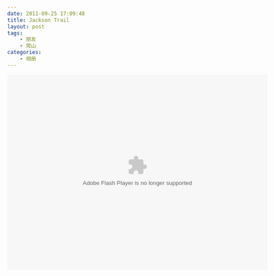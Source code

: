 ```yaml
---
date: 2011-09-25 17:09:48
title: Jackson Trail
layout: post
tags:
    - 朋友
    - 爬山
categories:
    - 相册
---
```

<object width="600" height="450"> <param name="flashvars" value="offsite=true&lang=en-us&page_show_url=%2Fphotos%2Fztpala%2Fsets%2F72157629609703810%2Fshow%2F&page_show_back_url=%2Fphotos%2Fztpala%2Fsets%2F72157629609703810%2F&set_id=72157629609703810&jump_to="></param> <param name="movie" value="http://www.flickr.com/apps/slideshow/show.swf?v=109615"></param> <param name="allowFullScreen" value="true"></param><embed type="application/x-shockwave-flash" src="http://www.flickr.com/apps/slideshow/show.swf?v=109615" allowFullScreen="true" flashvars="offsite=true&lang=en-us&page_show_url=%2Fphotos%2Fztpala%2Fsets%2F72157629609703810%2Fshow%2F&page_show_back_url=%2Fphotos%2Fztpala%2Fsets%2F72157629609703810%2F&set_id=72157629609703810&jump_to=" width="600" height="450"></embed></object>